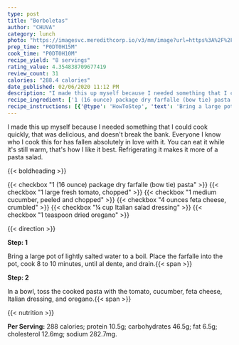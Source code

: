```yaml
---
type: post
title: "Borboletas"
author: "CHUVA"
category: lunch
photo: "https://imagesvc.meredithcorp.io/v3/mm/image?url=https%3A%2F%2Fimages.media-allrecipes.com%2Fuserphotos%2F374836.jpg"
prep_time: "P0DT0H15M"
cook_time: "P0DT0H10M"
recipe_yield: "8 servings"
rating_value: 4.354838709677419
review_count: 31
calories: "288.4 calories"
date_published: 02/06/2020 11:12 PM
description: "I made this up myself because I needed something that I could cook quickly, that was delicious, and doesn't break the bank. Everyone I know who I cook this for has fallen absolutely in love with it. You can eat it while it's still warm, that's how I like it best. Refrigerating it makes it more of a pasta salad."
recipe_ingredient: ['1 (16 ounce) package dry farfalle (bow tie) pasta', '1 large fresh tomato, chopped', '1 medium cucumber, peeled and chopped', '4 ounces feta cheese, crumbled', '¼ cup Italian salad dressing', '1 teaspoon dried oregano']
recipe_instructions: [{'@type': 'HowToStep', 'text': 'Bring a large pot of lightly salted water to a boil. Place the farfalle into the pot, cook 8 to 10 minutes, until al dente, and drain.\n'}, {'@type': 'HowToStep', 'text': 'In a bowl, toss the cooked pasta with the tomato, cucumber, feta cheese, Italian dressing, and oregano.\n'}]
---
```


I made this up myself because I needed something that I could cook quickly, that was delicious, and doesn't break the bank. Everyone I know who I cook this for has fallen absolutely in love with it. You can eat it while it's still warm, that's how I like it best. Refrigerating it makes it more of a pasta salad. 

{{< boldheading >}}

{{< checkbox "1 (16 ounce) package dry farfalle (bow tie) pasta" >}}
{{< checkbox "1 large fresh tomato, chopped" >}}
{{< checkbox "1 medium cucumber, peeled and chopped" >}}
{{< checkbox "4 ounces feta cheese, crumbled" >}}
{{< checkbox "¼ cup Italian salad dressing" >}}
{{< checkbox "1 teaspoon dried oregano" >}}


{{< direction >}}

**Step: 1**

Bring a large pot of lightly salted water to a boil. Place the farfalle into the pot, cook 8 to 10 minutes, until al dente, and drain.{{< span >}}

**Step: 2**

In a bowl, toss the cooked pasta with the tomato, cucumber, feta cheese, Italian dressing, and oregano.{{< span >}}

{{< nutrition >}}

**Per Serving:** 288 calories; protein 10.5g; carbohydrates 46.5g; fat 6.5g; cholesterol 12.6mg; sodium 282.7mg.